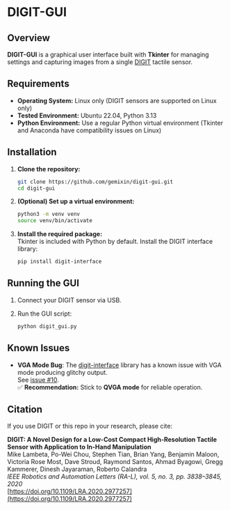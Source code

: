# DIGIT-GUI

## Overview

**DIGIT-GUI** is a graphical user interface built with **Tkinter** for managing settings and capturing images from a single [DIGIT](https://digit.ml/) tactile sensor.

## Requirements

- **Operating System:** Linux only (DIGIT sensors are supported on Linux only)  
- **Tested Environment:** Ubuntu 22.04, Python 3.13  
- **Python Environment:** Use a regular Python virtual environment (Tkinter and Anaconda have compatibility issues on Linux)

## Installation

1. **Clone the repository:**
   ```bash
   git clone https://github.com/gemixin/digit-gui.git
   cd digit-gui

2. **(Optional) Set up a virtual environment:** 
    ```bash
    python3 -m venv venv
    source venv/bin/activate

3. **Install the required package:**  
    Tkinter is included with Python by default. Install the DIGIT interface library:
    ```bash
    pip install digit-interface

## Running the GUI

1. Connect your DIGIT sensor via USB.

2. Run the GUI script:
    ```bash
    python digit_gui.py

## Known Issues
- **VGA Mode Bug**:
The [digit-interface](https://github.com/facebookresearch/digit-interface) library has a known issue with VGA mode producing glitchy output.  
  See [issue #10](https://github.com/facebookresearch/digit-interface/issues/10).  
  ✅ **Recommendation:** Stick to **QVGA mode** for reliable operation.

## Citation

If you use DIGIT or this repo in your research, please cite:

**DIGIT: A Novel Design for a Low-Cost Compact High-Resolution Tactile Sensor with Application to In-Hand Manipulation**  
Mike Lambeta, Po-Wei Chou, Stephen Tian, Brian Yang, Benjamin Maloon, Victoria Rose Most, Dave Stroud, Raymond Santos, Ahmad Byagowi, Gregg Kammerer, Dinesh Jayaraman, Roberto Calandra  
_IEEE Robotics and Automation Letters (RA-L), vol. 5, no. 3, pp. 3838–3845, 2020_  
[https://doi.org/10.1109/LRA.2020.2977257](https://doi.org/10.1109/LRA.2020.2977257)